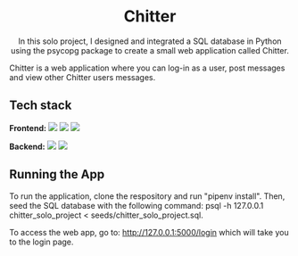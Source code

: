 <h1 align="center">Chitter</h1>

<p align="center">
In this solo project, I designed and integrated a SQL database in Python using the psycopg package to create a small web application called Chitter.</p>

<p>Chitter is a web application where you can log-in as a user, post messages and view other Chitter users messages.</p>

## Tech stack

**Frontend:**
<img src="https://img.shields.io/badge/flask-%23000.svg?style=for-the-badge&logo=flask&logoColor=white"> <img src="https://img.shields.io/badge/html5-%23E34F26.svg?style=for-the-badge&logo=html5&logoColor=white"> <img src="https://img.shields.io/badge/css3-%231572B6.svg?style=for-the-badge&logo=css3&logoColor=white">

**Backend:**
<img src="https://img.shields.io/badge/python-3670A0?style=for-the-badge&logo=python&logoColor=ffdd54">
<img src="https://img.shields.io/badge/postgres-%23316192.svg?style=for-the-badge&logo=postgresql&logoColor=white">

## Running the App

To run the application, clone the respository and run "pipenv install". Then, seed the SQL database with the following command:
psql -h 127.0.0.1 chitter_solo_project < seeds/chitter_solo_project.sql.

To access the web app, go to: http://127.0.0.1:5000/login which will take you to the login page.
